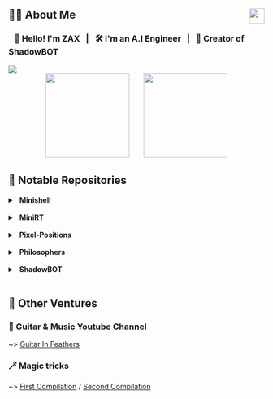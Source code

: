 <h2>🧑‍💻 About Me <img src="https://komarev.com/ghpvc/?username=ZaxVaxZ" align="right" height=30></h2>

### &nbsp;&nbsp; 👋 Hello! I'm ZAX &nbsp; | &nbsp; 🛠️ I'm an A.I Engineer &nbsp; | &nbsp; 🤖 Creator of ShadowBOT

<img src="https://i.imgur.com/JlFDiTq.png"/>

<div align=center>
    <img src="https://github-readme-stats.vercel.app/api?username=ZaxVaxZ&count_private=true&show_icons=true&theme=anuraghazra&border_color=ff00ff&text_color=ff66ff&title_color=a755ff&icon_color=5555ff&bg_color=60%2c550055%2c330033%2c110011%2c000000&hide=issues" height=165/>
  <span>&nbsp;&nbsp;&nbsp;&nbsp;&nbsp;</span>
    <img height=165 src="https://github-readme-stats.vercel.app/api/top-langs/?username=ZaxVaxZ&layout=compact&theme=anuraghazra&border_color=ff00ff&text_color=ff66ff&title_color=a755ff&icon_color=44ff00&bg_color=60%2c550055%2c330033%2c110011%2c000000"/>
</div>

## 🔎 Notable Repositories

<details>
  <summary><strong>&nbsp; Minishell</strong></summary>
  <p><strong>Project description</strong></p>
</details>
<br>
<details>
  <summary><strong>&nbsp; MiniRT</strong></summary>
  <p><strong>Project description</strong></p>
</details>
<br>
<details>
  <summary><strong>&nbsp; Pixel-Positions</strong></summary>
  <p><strong>Project description</strong></p>
</details>
<br>
<details>
  <summary><strong>&nbsp; Philosophers</strong></summary>
  <p><strong>Project description</strong></p>
</details>
<br>
<details>
  <summary><strong>&nbsp; ShadowBOT</strong></summary>
  <p><strong>Project description</strong></p>
</details>
<br>

## 🎸 Other Ventures

### 🎵 Guitar & Music Youtube Channel
~> [Guitar In Feathers](https://www.youtube.com/@guitar_in_feathers)

### 🪄 Magic tricks
~> [First Compilation](https://vimeo.com/242802415) / [Second Compilation](https://www.youtube.com/watch?v=m7dbOuSCBPI)


